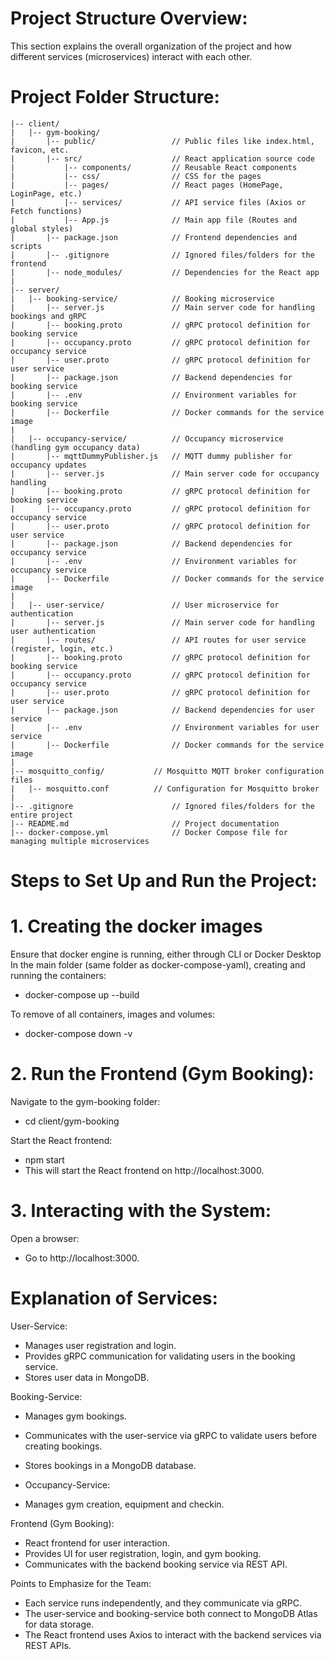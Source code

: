 # Project Structure Overview:
This section explains the overall organization of the project and how different services (microservices) interact with each other.

# Project Folder Structure:
```
|-- client/
|   |-- gym-booking/
|       |-- public/                 // Public files like index.html, favicon, etc.
|       |-- src/                    // React application source code
|           |-- components/         // Reusable React components
|           |-- css/                // CSS for the pages
|           |-- pages/              // React pages (HomePage, LoginPage, etc.)
|           |-- services/           // API service files (Axios or Fetch functions)
|           |-- App.js              // Main app file (Routes and global styles)
|       |-- package.json            // Frontend dependencies and scripts
|       |-- .gitignore              // Ignored files/folders for the frontend
|       |-- node_modules/           // Dependencies for the React app
|
|-- server/
|   |-- booking-service/            // Booking microservice
|       |-- server.js               // Main server code for handling bookings and gRPC
|       |-- booking.proto           // gRPC protocol definition for booking service
|       |-- occupancy.proto         // gRPC protocol definition for occupancy service
|       |-- user.proto              // gRPC protocol definition for user service
|       |-- package.json            // Backend dependencies for booking service
|       |-- .env                    // Environment variables for booking service
|       |-- Dockerfile              // Docker commands for the service image
|   
|   |-- occupancy-service/          // Occupancy microservice (handling gym occupancy data)
|       |-- mqttDummyPublisher.js   // MQTT dummy publisher for occupancy updates
|       |-- server.js               // Main server code for occupancy handling
|       |-- booking.proto           // gRPC protocol definition for booking service
|       |-- occupancy.proto         // gRPC protocol definition for occupancy service
|       |-- user.proto              // gRPC protocol definition for user service
|       |-- package.json            // Backend dependencies for occupancy service
|       |-- .env                    // Environment variables for occupancy service
|       |-- Dockerfile              // Docker commands for the service image
|   
|   |-- user-service/               // User microservice for authentication
|       |-- server.js               // Main server code for handling user authentication
|       |-- routes/                 // API routes for user service (register, login, etc.)
|       |-- booking.proto           // gRPC protocol definition for booking service
|       |-- occupancy.proto         // gRPC protocol definition for occupancy service
|       |-- user.proto              // gRPC protocol definition for user service
|       |-- package.json            // Backend dependencies for user service
|       |-- .env                    // Environment variables for user service
|       |-- Dockerfile              // Docker commands for the service image
|
|-- mosquitto_config/           // Mosquitto MQTT broker configuration files
|   |-- mosquitto.conf          // Configuration for Mosquitto broker
|
|-- .gitignore                      // Ignored files/folders for the entire project
|-- README.md                       // Project documentation
|-- docker-compose.yml              // Docker Compose file for managing multiple microservices
```
# Steps to Set Up and Run the Project:
# 1. Creating the docker images
Ensure that docker engine is running, either through CLI or Docker Desktop
In the main folder (same folder as docker-compose-yaml), creating and running the containers:
- docker-compose up --build

To remove of all containers, images and volumes:
- docker-compose down -v

# 2. Run the Frontend (Gym Booking):
Navigate to the gym-booking folder:
- cd client/gym-booking

Start the React frontend:
- npm start
- This will start the React frontend on http://localhost:3000.

# 3. Interacting with the System:
Open a browser:
- Go to http://localhost:3000.

# Explanation of Services:
User-Service:
- Manages user registration and login.
- Provides gRPC communication for validating users in the booking service.
- Stores user data in MongoDB.

Booking-Service:
- Manages gym bookings.
- Communicates with the user-service via gRPC to validate users before creating bookings.
- Stores bookings in a MongoDB database.

- Occupancy-Service:
- Manages gym creation, equipment and checkin.


Frontend (Gym Booking):
- React frontend for user interaction.
- Provides UI for user registration, login, and gym booking.
- Communicates with the backend booking service via REST API.

Points to Emphasize for the Team:
- Each service runs independently, and they communicate via gRPC.
- The user-service and booking-service both connect to MongoDB Atlas for data storage.
- The React frontend uses Axios to interact with the backend services via REST APIs.
